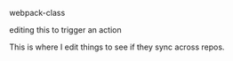 webpack-class

editing this to trigger an action

This is where I edit things to see if they sync across repos.